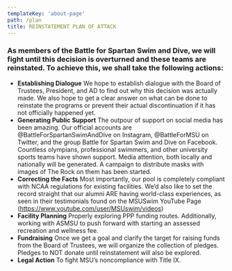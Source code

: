```yaml
---
templateKey: 'about-page'
path: /plan
title: REINSTATEMENT PLAN OF ATTACK
---
```


### As members of the Battle for Spartan Swim and Dive, we will fight until this decision is overturned and these teams are reinstated. To achieve this, we shall take the following actions:

- **Establishing Dialogue** We hope to establish dialogue with the Board of Trustees, President, and AD to find out why this decision was actually made. We also hope to get a clear answer on what can be done to reinstate the programs or prevent their actual discontinuation if it has not officially happened yet.
- **Generating Public Support** The outpour of support on social media has been amazing. Our official accounts are @BattleForSpartanSwimAndDive on Instagram, @BattleForMSU on Twitter, and the group Battle for Spartan Swim and Dive on Facebook. Countless olympians, professional swimmers, and other university sports teams have shown support. Media attention, both locally and nationally will be generated. A campaign to distribute masks with images of The Rock on them has been started.
- **Correcting the Facts** Most importantly, our pool is completely compliant with NCAA regulations for existing facilities. We’d also like to set the record straight that our alumni ARE having world-class experiences, as seen in their testimonials found on the MSUSwim YouTube Page (https://www.youtube.com/user/MSUswim/videos)
- **Facility Planning** Properly exploring PPP funding routes. Additionally, working with ASMSU to push forward with starting an assessed recreation and wellness fee.
- **Fundraising** Once we get a goal and clarify the target for raising funds from the Board of Trustees, we will organize the collection of pledges. Pledges to NOT donate until reinstatement will also be explored.
- **Legal Action** To fight MSU’s noncompliance with Title IX.